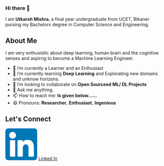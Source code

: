 ### Hi there 👋

I am **Utkarsh Mishra**, a final year undergraduate from UCET, Bikaner pursing my Bachelors degree in Computer Science and Engineering.

## About Me

I am very enthusistic about deep learning, human brain and the cognitive senses and aspirng to become a Machine Learning Engineer.

- 🔭 I’m currently a Learner and an Enthusiast
- 🌱 I’m currently learning **Deep Learning** and Explorating new domains and unknow horizons. 
- 👯 I’m looking to collaborate on **Open Sourceed ML/ DL Projects**
- 💬 Ask me anything.
- 📫 How to reach me: **Is given below......**
- 😄 Pronouns: **Researcher**, **Enthusiast**, **Ingenious**


## Let's Connect

<!--![Linked In Logo](/images/linkedin.png =100x100) -->
<img src="/images/linkedin.png" alt="drawing" width="100" height="100"/> [Linked In](https://www.linkedin.com/in/um07/)

